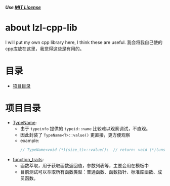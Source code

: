 <!--License: MIT
    Copyright (c) 2024 Li Zonglin (李宗霖) github: <https://github.com/supine0703>
    Repositories: lzl-cpp-lib <https://github.com/supine0703/lzl-cpp-lib>
-->

***Use [MIT License](./LICENSE)***


# about lzl-cpp-lib <!-- omit in toc -->

I will put my own cpp library here, I think these are useful. 
我会将我自己使的cpp库放在这里，我觉得这些是有用的。


# 目录 <!-- omit in toc -->

- [项目目录](#项目目录)


# 项目目录

- [TypeName](./type/typename.h):
  - 由于 `typeinfo` 提供的 `typeid::name` 比较难以观察调试，不直观。
  - 因此封装了 `TypeName<T>::value()` 更直接，更方便观察
  - example: 
    ```cpp
    // TypeName<void (*)(size_t)>::value();  // return: void (*)(unsigned long long)
    ```
- [function_traits](./functional/function_traits.h):
  - 函数萃取，用于获取函数返回值，参数列表等，主要会用在模板中
  - 目前测试可以萃取所有函数类型：普通函数、函数指针、标准库函数、成员函数。

